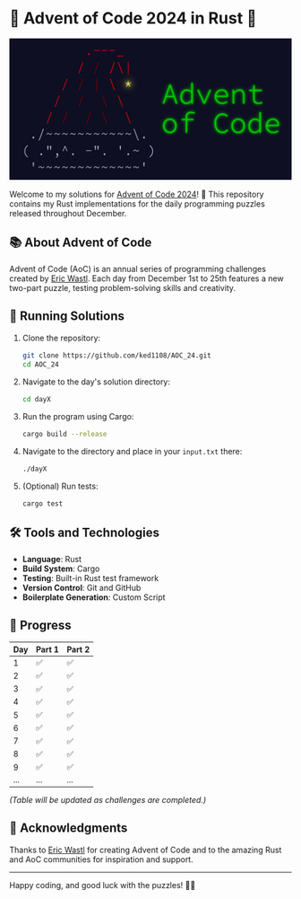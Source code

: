 # 🎄 Advent of Code 2024 in Rust 🎄
![image](aoc.jpeg)

Welcome to my solutions for [Advent of Code 2024](https://adventofcode.com/2024)! 🌟 This repository contains my Rust implementations for the daily programming puzzles released throughout December.

## 📚 About Advent of Code
Advent of Code (AoC) is an annual series of programming challenges created by [Eric Wastl](https://adventofcode.com/about). Each day from December 1st to 25th features a new two-part puzzle, testing problem-solving skills and creativity.

## 🚀 Running Solutions

1. Clone the repository:
   ```bash
   git clone https://github.com/ked1108/AOC_24.git
   cd AOC_24
   ```

2. Navigate to the day's solution directory:
   ```bash
   cd dayX
   ```

3. Run the program using Cargo:
   ```bash
   cargo build --release
   ```
4. Navigate to the directory and place in your `input.txt` there:
    ```bash
    ./dayX
    ```

4. (Optional) Run tests:
   ```bash
   cargo test
   ```

## 🛠 Tools and Technologies
- **Language**: Rust
- **Build System**: Cargo
- **Testing**: Built-in Rust test framework
- **Version Control**: Git and GitHub
- **Boilerplate Generation**: Custom Script

## 📅 Progress

| Day | Part 1 | Part 2 |
|-----|--------|--------|
| 1   | ✅      | ✅      |
| 2   | ✅      | ✅      |
| 3   | ✅      | ✅      |
| 4   | ✅      | ✅      |
| 5   | ✅      | ✅      |
| 6   | ✅      | ✅      |
| 7   | ✅      | ✅      |
| 8   | ✅      | ✅      |
| 9   | ✅      | ✅      |
| ... | ...    | ...    |

*(Table will be updated as challenges are completed.)*


## 🌟 Acknowledgments
Thanks to [Eric Wastl](https://twitter.com/ericwastl) for creating Advent of Code and to the amazing Rust and AoC communities for inspiration and support.

---

Happy coding, and good luck with the puzzles! 🎅✨
